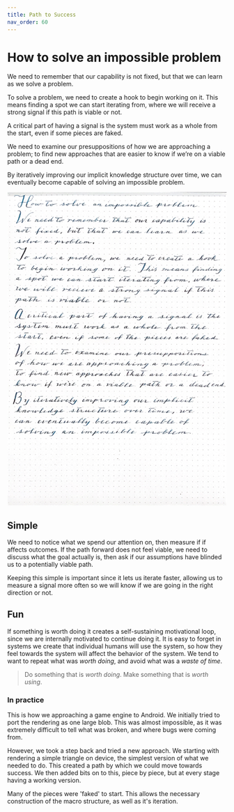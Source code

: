 ```yaml
---
title: Path to Success
nav_order: 60
---
```


# How to solve an impossible problem

We need to remember that our capability is not fixed, but that we can learn as we solve a problem.

To solve a problem, we need to create a hook to begin working on it. This means finding a spot we can start iterating from, where we will receive a strong signal if this path is viable or not.

A critical part of having a signal is the system must work as a whole from the start, even if some pieces are faked.

We need to examine our presuppositions of how we are approaching a problem; to find new approaches that are easier to know if we’re on a viable path or a dead end.

By iteratively improving our implicit knowledge structure over time, we can eventually become capable of solving an impossible problem.

![Impossible problem](impossible_problem.JPG)

## Simple

We need to notice what we spend our attention on, then measure if if affects outcomes. If the path forward does not feel viable, we need to discuss what the goal actually is, then ask if our assumptions have blinded us to a potentially viable path.

Keeping this simple is important since it lets us iterate faster, allowing us to measure a signal more often so we will know if we are going in the right direction or not.

## Fun

If something is worth doing it creates a self-sustaining motivational loop, since we are internally motivated to continue doing it. It is easy to forget in systems we create that individual humans will use the system, so how they feel towards the system will affect the behavior of the system. We tend to want to repeat what was *worth doing*, and avoid what was a *waste of time*.
> Do something that is *worth doing*.
> Make something that is *worth using*.



<!--

# Iteration time

A fast iteration time is important.

Simplicity is important because speed of executionl or perhaps more importantly, time, is a critical factor when solving a problem.

> I am become death (time), the destroyer of worlds."

The environment changes with time, so it is harder, or even impossible to hit a moving target.

Simplicity directly results in a faster *reaction speed*, which allows maneuver in a dynamic situation.

> Reflexes are faster than musicales since they are simpler.

Especially in a complex competitive situation between humans, faster reaction and maneuver can result in complete victory, not just an incremental advantage. However even incremental advantage quickly snowballs to overwhelming victory with the Pareto Principle.

> Pareto Principle - The rich get richer and the poor get poorer.

Simple reduces the iteration time of your hook into something that is real. This allows you to pick up a signal more clearly, as you measure after each iteration step.

	  observe
	    ->
	me       reality
	    <-
	  feedback (signal)
  
	Iteration loop
	
	
	

# Notes

# How to solve an impossible problem

1. The hook
2. Start with simple
3. Has to work at every step of the process since what gives you your signal
4. Use signal to iterate towards goal
5. Learn from simple as doing
6. Path changes as doing
7. Has to be fun

## Hook
The *hook* is what you create that lets you pick up a *signal* to start *step*ping towards a *target*.

## Signal (feedback loop)
Has to be working from start to end at every step of the process, even if some parts are ‘faked’, since that’s what gives you your signal. If the problem you are solving becomes so opaque that there is no clear way forward, you need to take a step back and modify your implicit representation of the problem - to have a clear stepable way forward with a quick and strong signal (feedback loop).
>> Have to be receiving a clear signal of which direction to go at every step. If the problem you are solving becomes so opaque that it is not clear what to do to move forward, you need to change your approach to a way that allows you to see what is broken clearly.

Aim at the target, but move towards the signal. The signal is reality telling you what works and what doesn’t.

The target is where we are trying to get to in our own representation of the world.

Create implicit structure, and iterate and build upon it over time. How to create ‘culture’ over time, that is effective and gets better little by little. 

## Simple
## Iterate (step)
## Fun


1. Path to success 


# Path to Success

Iterated path towards success, starting with something simple.

Allows you to develop skill and expertise in area as you are doing it.

Can 'debug' and discover path to move forward as doing.

> The product must be viable at every stage

-->

### In practice

This is how we approaching a game engine to Android. We initially tried to port the rendering as one large blob. This was almost impossible, as it was extremely difficult to tell what was broken, and where bugs were coming from.

However, we took a step back and tried a new approach. We starting with rendering a simple triangle on device, the simplest version of what we needed to do. This created a path by which we could move towards success. We then added bits on to this, piece by piece, but at every stage having a working version. 

Many of the pieces were 'faked' to start. This allows the necessary construction of the macro structure, as well as it's iteration. 